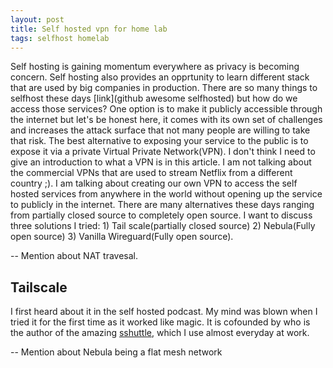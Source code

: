 ```yaml
---
layout: post
title: Self hosted vpn for home lab
tags: selfhost homelab
---
```

Self hosting is gaining momentum everywhere as privacy is becoming
concern. Self hosting also provides an opprtunity to learn different
stack that are used by big companies in production. There are so many
things to selfhost these days [link](github awesome selfhosted) but how
do we access those services? One option is to make it publicly
accessible through the internet but let's be honest here, it comes with
its own set of challenges and increases the attack surface that not many
people are willing to take that risk. The best alternative to exposing
your service to the public is to expose it via a private Virtual
Private Network(VPN). I don't think I need to give an introduction to
what a VPN is in this article. I am not talking about the commercial
VPNs that are used to stream Netflix from a different country ;). I am
talking about creating our own VPN to access the self hosted services
from anywhere in the world without opening up the service to publicly in
the internet. There are many alternatives these days ranging
from partially closed source to completely open source. I want to
discuss three solutions I tried: 1) Tail scale(partially closed source)
2) Nebula(Fully open source) 3) Vanilla Wireguard(Fully open source).

-- Mention about NAT travesal.
## Tailscale
I first heard about it in the self hosted podcast. 
My mind was blown when I tried it for the first
time as it worked like magic. It is cofounded by <sshuttleauthor> who is
the author of the amazing [sshuttle](), which I use almost everyday at
work.

-- Mention about Nebula being a flat mesh network
